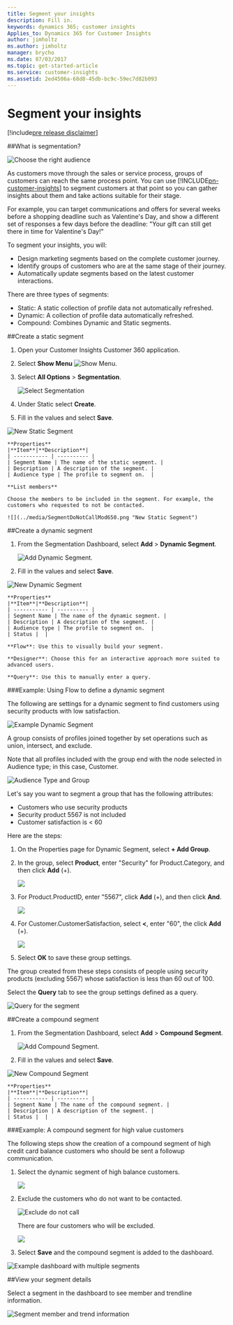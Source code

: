 ```yaml
---
title: Segment your insights
description: Fill in.
keywords: dynamics 365; customer insights
Applies_to: Dynamics 365 for Customer Insights
author: jimholtz
ms.author: jimholtz
manager: brycho
ms.date: 07/03/2017
ms.topic: get-started-article
ms.service: customer-insights 
ms.assetid: 2ed4506a-68d8-45db-bc9c-59ec7d82b093
---
```

Segment your insights
==========================
[!include[pre release disclaimer](../../includes/cc-beta-prerelease-disclaimer.md)]

##What is segmentation?

![](../media/SegmentationRightAudience650.png "Choose the right audience") 

As customers move through the sales or service process, groups of customers can reach the same process point. You can use [!INCLUDE[pn-customer-insights](../../includes/pn-customer-insights-full.md)] to segment customers at that point so you can gather insights about them and take actions suitable for their stage.

For example, you can target communications and offers for several weeks before a shopping deadline such as Valentine's Day, and show a different set of responses a few days before the deadline: "Your gift can still get there in time for Valentine's Day!"

To segment your insights, you will:

- Design marketing segments based on the complete customer journey.
- Identify groups of customers who are at the same stage of their journey.
- Automatically update segments based on the latest customer interactions.

There are three types of segments:
- Static: A static collection of profile data not automatically refreshed.
- Dynamic: A collection of profile data automatically refreshed.
- Compound: Combines Dynamic and Static segments.

##Create a static segment

1.  Open your Customer Insights Customer 360 application.

2.  Select **Show Menu** ![](../media/ShowMenu75.png "Show Menu"). 

3.  Select **All Options** > **Segmentation**.

    ![](../media/SegmentationNewMenu75.png "Select Segmentation")

4.  Under Static select **Create**.

5.  Fill in the values and select **Save**.

 ![](../media/SegmentNewStatic75.png "New Static Segment")

    **Properties**
    |**Item**|**Description**|
    | ----------- | ---------- |
    | Segment Name | The name of the static segment. |
    | Description | A description of the segment. |
    | Audience type | The profile to segment on.  |

    **List members**

    Choose the members to be included in the segment. For example, the customers who requested to not be contacted.

    ![](../media/SegmentDoNotCallMod650.png "New Static Segment")


 ##Create a dynamic segment

1.  From the Segmentation Dashboard, select **Add** > **Dynamic Segment**.

    ![](../media/SegmentAddDynamic75.png "Add Dynamic Segment"). 

3.  Fill in the values and select **Save**.

 ![](../media/SegmentNewDynamic650.png "New Dynamic Segment")

    **Properties**
    |**Item**|**Description**|
    | ----------- | ---------- |
    | Segment Name | The name of the dynamic segment. |
    | Description | A description of the segment. |
    | Audience type | The profile to segment on.  |
    | Status |  |

    **Flow**: Use this to visually build your segment.

    **Designer**: Choose this for an interactive approach more suited to advanced users.

    **Query**: Use this to manually enter a query.

###Example: Using Flow to define a dynamic segment

The following are settings for a dynamic segment to find customers using security products with low satisfaction.

![](../media/SegmentDynamicSocial720.png "Example Dynamic Segment")

A group consists of profiles joined together by set operations such as union, intersect, and exclude. 

Note that all profiles included with the group end with the node selected in Audience type; in this case, Customer. 

![](../media/SegmentGroupAndAudienceType720.png "Audience Type and Group")

Let's say you want to segment a group that has the following attributes:
- Customers who use security products
- Security product 5567 is not included
- Customer satisfaction is < 60

Here are the steps:

1. On the Properties page for Dynamic Segment, select **+ Add Group**.

2. In the group, select **Product**, enter "Security" for Product.Category, and then click **Add** (+).

    ![](../media/SegmentProductCategorySec75.png)

2. For Product.ProductID, enter "5567", click **Add** (+), and then click **And**.

    ![](../media/SegmentProductID75.png)

3. For Customer.CustomerSatisfaction, select **<**, enter "60", the click **Add** (+).

    ![](../media/SegmentCustomerSat75.png)

4. Select **OK** to save these group settings.

The group created from these steps consists of people using security products (excluding 5567) whose satisfaction is less than 60 out of 100.

Select the **Query** tab to see the group settings defined as a query.

![](../media/SegmentQuery650.png "Query for the segment")

##Create a compound segment

1. From the Segmentation Dashboard, select **Add** > **Compound Segment**.

    ![](../media/SegmentAddCompound75.png "Add Compound Segment"). 

2. Fill in the values and select **Save**.

 ![](../media/SegmentNewCompound75.png "New Compound Segment")

    **Properties**
    |**Item**|**Description**|
    | ----------- | ---------- |
    | Segment Name | The name of the compound segment. |
    | Description | A description of the segment. |
    | Status |  |

###Example: A compound segment for high value customers

The following steps show the creation of a compound segment of high credit card balance customers who should be sent a followup communication.

1. Select the dynamic segment of high balance customers.

    ![](../media/SegmentHighBalance75.png) 

2. Exclude the customers who do not want to be contacted.

    ![](../media/SegmentExcludeDoNotCall720.png "Exclude do not call")

    There are four customers who will be excluded.

    ![](../media/SegmentFourDoNotCall75.png)

3. Select **Save** and the compound segment is added to the dashboard.

![](../media/SegmentDashboardExample720.png "Example dashboard with multiple segments")

##View your segment details

Select a segment in the dashboard to see member and trendline information.

![](../media/SegmentInfo720.png "Segment member and trend information")